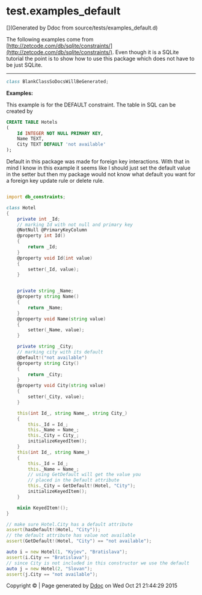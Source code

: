 # test.examples_default

[](Generated by Ddoc from source/tests/examples_default.d)

The following examples come from
[http://zetcode.com/db/sqlite/constraints/](http://zetcode.com/db/sqlite/constraints/).
Even though it is a SQLite tutorial the point is to show how to use this package
which does not have to be just SQLite.

***
<a name="BlankClassSoDocsWillBeGenerated" href="#BlankClassSoDocsWillBeGenerated"></a>
```d
class BlankClassSoDocsWillBeGenerated;

```

**Examples:**

This example is for the DEFAULT constraint. The table
in SQL can be created by
```sql
CREATE TABLE Hotels
(
    Id INTEGER NOT NULL PRIMARY KEY,
    Name TEXT,
    City TEXT DEFAULT 'not available'
);


```


Default in this package was made for foreign key interactions. With that
in mind I know in this example it seems like I should just set
the default value in the setter but then my package would not know what
default you want for a foreign key update rule or delete rule.

```d

import db_constraints;

class Hotel
{
    private int _Id;
    // marking Id with not null and primary key
    @NotNull @PrimaryKeyColumn
    @property int Id()
    {
        return _Id;
    }
    @property void Id(int value)
    {
        setter(_Id, value);
    }


    private string _Name;
    @property string Name()
    {
        return _Name;
    }
    @property void Name(string value)
    {
        setter(_Name, value);
    }

    private string _City;
    // marking city with its default
    @Default!("not available")
    @property string City()
    {
        return _City;
    }
    @property void City(string value)
    {
        setter(_City, value);
    }

    this(int Id_, string Name_, string City_)
    {
        this._Id = Id_;
        this._Name = Name_;
        this._City = City_;
        initializeKeyedItem();
    }
    this(int Id_, string Name_)
    {
        this._Id = Id_;
        this._Name = Name_;
        // using GetDefault will get the value you
        // placed in the Default attribute
        this._City = GetDefault!(Hotel, "City");
        initializeKeyedItem();
    }

    mixin KeyedItem!();
}

// make sure Hotel.City has a default attribute
assert(hasDefault!(Hotel, "City"));
// the default attribute has value not available
assert(GetDefault!(Hotel, "City") == "not available");

auto i = new Hotel(1, "Kyjev", "Bratislava");
assert(i.City == "Bratislava");
// since City is not included in this constructor we use the default
auto j = new Hotel(2, "Slovan");
assert(j.City == "not available");

```




Copyright :copyright:  | Page generated by [Ddoc](http://dlang.org/ddoc.html) on Wed Oct 21 21:44:29 2015

